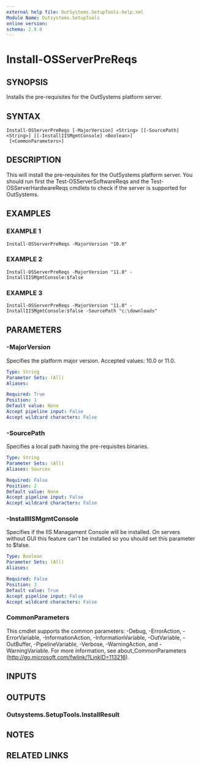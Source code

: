 ```yaml
---
external help file: OutSystems.SetupTools-help.xml
Module Name: Outsystems.SetupTools
online version:
schema: 2.0.0
---
```


# Install-OSServerPreReqs

## SYNOPSIS
Installs the pre-requisites for the OutSystems platform server.

## SYNTAX

```
Install-OSServerPreReqs [-MajorVersion] <String> [[-SourcePath] <String>] [[-InstallIISMgmtConsole] <Boolean>]
 [<CommonParameters>]
```

## DESCRIPTION
This will install the pre-requisites for the OutSystems platform server.
You should run first the Test-OSServerSoftwareReqs and the Test-OSServerHardwareReqs cmdlets to check if the server is supported for OutSystems.

## EXAMPLES

### EXAMPLE 1
```
Install-OSServerPreReqs -MajorVersion "10.0"
```

### EXAMPLE 2
```
Install-OSServerPreReqs -MajorVersion "11.0" -InstallIISMgmtConsole:$false
```

### EXAMPLE 3
```
Install-OSServerPreReqs -MajorVersion "11.0" -InstallIISMgmtConsole:$false -SourcePath "c:\downloads"
```

## PARAMETERS

### -MajorVersion
Specifies the platform major version.
Accepted values: 10.0 or 11.0.

```yaml
Type: String
Parameter Sets: (All)
Aliases:

Required: True
Position: 1
Default value: None
Accept pipeline input: False
Accept wildcard characters: False
```

### -SourcePath
Specifies a local path having the pre-requisites binaries.

```yaml
Type: String
Parameter Sets: (All)
Aliases: Sources

Required: False
Position: 2
Default value: None
Accept pipeline input: False
Accept wildcard characters: False
```

### -InstallIISMgmtConsole
Specifies if the IIS Managament Console will be installed.
On servers without GUI this feature can't be installed so you should set this parameter to $false.

```yaml
Type: Boolean
Parameter Sets: (All)
Aliases:

Required: False
Position: 3
Default value: True
Accept pipeline input: False
Accept wildcard characters: False
```

### CommonParameters
This cmdlet supports the common parameters: -Debug, -ErrorAction, -ErrorVariable, -InformationAction, -InformationVariable, -OutVariable, -OutBuffer, -PipelineVariable, -Verbose, -WarningAction, and -WarningVariable.
For more information, see about_CommonParameters (http://go.microsoft.com/fwlink/?LinkID=113216).

## INPUTS

## OUTPUTS

### Outsystems.SetupTools.InstallResult
## NOTES

## RELATED LINKS
